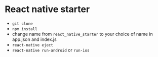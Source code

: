 # React native starter


* `git clone`
* `npm install`
* change name from `react_native_starter` to your choice of name in app.json and index.js
* `react-native eject`
* `react-native run-android` or `run-ios`